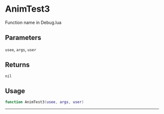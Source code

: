 # AnimTest3
Function name in Debug.lua
## Parameters
`usee`, `args`, `user`
## Returns
`nil`
## Usage
```lua
function AnimTest3(usee, args, user)
```
---
